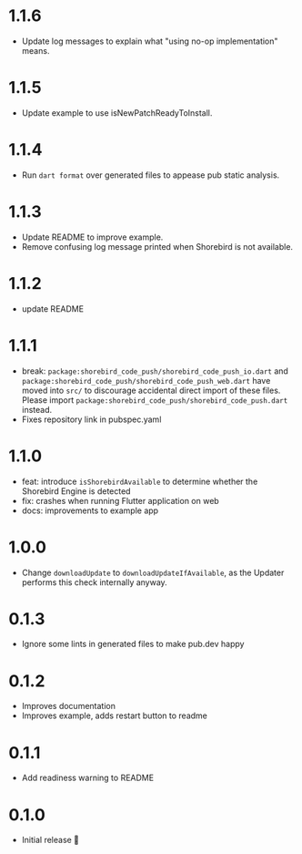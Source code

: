 # 1.1.6

- Update log messages to explain what "using no-op implementation" means.

# 1.1.5

- Update example to use isNewPatchReadyToInstall.

# 1.1.4

- Run `dart format` over generated files to appease pub static analysis.

# 1.1.3

- Update README to improve example.
- Remove confusing log message printed when Shorebird is not available.

# 1.1.2

- update README

# 1.1.1

- break: `package:shorebird_code_push/shorebird_code_push_io.dart` and
  `package:shorebird_code_push/shorebird_code_push_web.dart` have moved into
  `src/` to discourage accidental direct import of these files. Please import
  `package:shorebird_code_push/shorebird_code_push.dart` instead.
- Fixes repository link in pubspec.yaml

# 1.1.0

- feat: introduce `isShorebirdAvailable` to determine whether the Shorebird Engine is detected
- fix: crashes when running Flutter application on web
- docs: improvements to example app

# 1.0.0

- Change `downloadUpdate` to `downloadUpdateIfAvailable`, as the Updater performs
  this check internally anyway.

# 0.1.3

- Ignore some lints in generated files to make pub.dev happy

# 0.1.2

- Improves documentation
- Improves example, adds restart button to readme

# 0.1.1

- Add readiness warning to README

# 0.1.0

- Initial release 🎉
